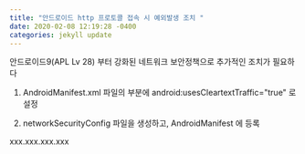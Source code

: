 ```yaml
---
title: "안드로이드 http 프로토콜 접속 시 예외발생 조치 "
date: 2020-02-08 12:19:28 -0400
categories: jekyll update
---
```

안드로이드9(APL Lv 28) 부터 강화된 네트워크 보안정책으로 추가적인 조치가 필요하다 

1. AndroidManifest.xml 파일의 <application> 부분에 android:usesCleartextTraffic="true" 로 설정
    
2. networkSecurityConfig 파일을 생성하고, AndroidManifest 에 등록
<?xml version="1.0" encoding="utf-8"?>
<network-security-config>
    <domain-config cleartextTrafficPermitted="true">
        <domain includeSubdomains="true">xxx.xxx.xxx.xxx</domain>
    </domain-config>
</network-security-config>


